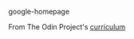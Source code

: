 google-homepage

From The Odin Project's [curriculum](http://www.theodinproject.com/web-development-101/html-css)